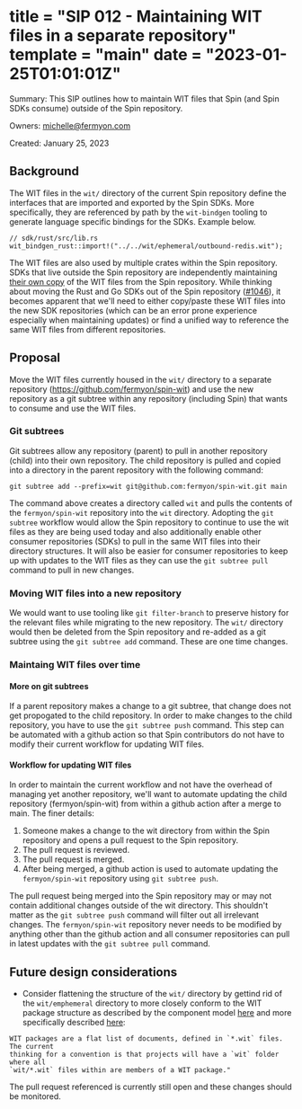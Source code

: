 # title = "SIP 012 - Maintaining WIT files in a separate repository" template = "main" date = "2023-01-25T01:01:01Z"

Summary: This SIP outlines how to maintain WIT files that Spin (and Spin SDKs consume) outside of the Spin repository.

Owners: michelle@fermyon.com

Created: January 25, 2023

## Background

The WIT files in the `wit/` directory of the current Spin repository define the interfaces that are imported and exported by the Spin SDKs. More specifically, they are referenced by path by the `wit-bindgen` tooling to generate language specific bindings for the SDKs. Example below.

```
// sdk/rust/src/lib.rs
wit_bindgen_rust::import!("../../wit/ephemeral/outbound-redis.wit");
```

The WIT files are also used by multiple crates within the Spin repository. SDKs that live outside the Spin repository are independently maintaining [their own copy](https://github.com/fermyon/spin-dotnet-sdk/tree/main/wit/ephemeral) of the WIT files from the Spin repository. While thinking about moving the Rust and Go SDKs out of the Spin repository ([#1046](https://github.com/fermyon/spin/issues/1046)), it becomes apparent that we'll need to either copy/paste these WIT files into the new SDK repositories (which can be an error prone experience especially when maintaining updates) or find a unified way to reference the same WIT files from different repositories.

## Proposal

Move the WIT files currently housed in the `wit/` directory to a separate repository (https://github.com/fermyon/spin-wit) and use the new repository as a git subtree within any repository (including Spin) that wants to consume and use the WIT files.

### Git subtrees

Git subtrees allow any repository (parent) to pull in another repository (child) into their own repository. The child repository is pulled and copied into a directory in the parent repository with the following command:

`git subtree add --prefix=wit git@github.com:fermyon/spin-wit.git main`

The command above creates a directory called `wit` and pulls the contents of the `fermyon/spin-wit` repository into the `wit` directory. Adopting the `git subtree` workflow would allow the Spin repository to continue to use the wit files as they are being used today and also additionally enable other consumer repositories (SDKs) to pull in the same WIT files into their directory structures. It will also be easier for consumer repositories to keep up with updates to the WIT files as they can use the `git subtree pull` command to pull in new changes.

### Moving WIT files into a new repository

We would want to use tooling like `git filter-branch` to preserve history for the relevant files while migrating to the new repository. The `wit/` directory would then be deleted from the Spin repository and re-added as a git subtree using the `git subtree add` command. These are one time changes.

### Maintaing WIT files over time

#### More on git subtrees

If a parent repository makes a change to a git subtree, that change does not get propogated to the child repository. In order to make changes to the child repository, you have to use the `git subtree push` command. This step can be automated with a github action so that Spin contributors do not have to modify their current workflow for updating WIT files.

#### Workflow for updating WIT files

In order to maintain the current workflow and not have the overhead of managing yet another repository, we'll want to automate updating the child repository (fermyon/spin-wit) from within a github action after a merge to main. The finer details:

1. Someone makes a change to the wit directory from within the Spin repository and opens a pull request to the Spin repository.
2. The pull request is reviewed.
3. The pull request is merged.
4. After being merged, a github action is used to automate updating the `fermyon/spin-wit` repository using `git subtree push`.

The pull request being merged into the Spin repository may or may not contain additional changes outside of the wit directory. This shouldn't matter as the `git subtree push` command will filter out all irrelevant changes. The `fermyon/spin-wit` repository never needs to be modified by anything other than the github action and all consumer repositories can pull in latest updates with the `git subtree pull` command.

## Future design considerations

- Consider flattening the structure of the `wit/` directory by gettind rid of the `wit/emphemeral` directory to more closely conform to the WIT package structure as described by the component model [here](https://github.com/WebAssembly/component-model/pull/141/files#diff-4853dcfce4501ba0f387ca3885f38ac65dc38cc79e4ef16192213d94bce28517R11) and more specifically described [here](https://github.com/WebAssembly/component-model/pull/141/files#diff-4853dcfce4501ba0f387ca3885f38ac65dc38cc79e4ef16192213d94bce28517R188):

```
WIT packages are a flat list of documents, defined in `*.wit` files. The current
thinking for a convention is that projects will have a `wit` folder where all
`wit/*.wit` files within are members of a WIT package."
```

The pull request referenced is currently still open and these changes should be monitored.
